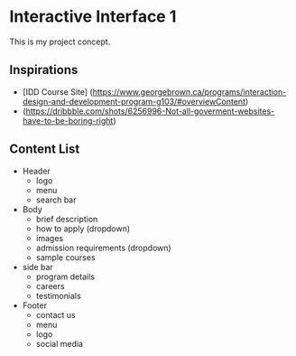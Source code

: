 # Interactive Interface 1
This is my project concept. 

## Inspirations 
- [IDD Course Site] (https://www.georgebrown.ca/programs/interaction-design-and-development-program-g103/#overviewContent)
- (https://dribbble.com/shots/6256996-Not-all-goverment-websites-have-to-be-boring-right)

## Content List
- Header
    - logo
    - menu
    - search bar
- Body
    - brief description
    - how to apply (dropdown)
    - images
    - admission requirements (dropdown)
    - sample courses
- side bar
    - program details
    - careers
    - testimonials
- Footer
    - contact us 
    - menu
    - logo 
    - social media 
